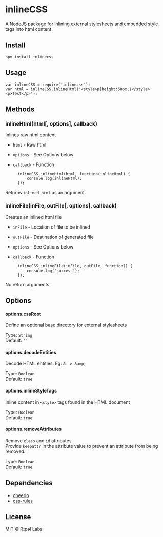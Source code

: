 # inlineCSS

A [NodeJS](http://nodejs.org/) package for inlining external stylesheets and embedded style tags into html content.

## Install

`npm install inlinecss`

## Usage
	var inlineCSS = require('inlinecss');
	var html = inlineCSS.inlineHtml('<style>p{height:50px;}</style><p>Text</p>');

## Methods

### inlineHtml(html[, options], callback)

Inlines raw html content

- `html` - Raw html
- `options` - See Options below
- `callback` - Function

		inlineCSS.inlineHtml(html, function(inlineHtml) {
			console.log(inlineHtml);
		});

Returns `inlined html` as an argument.

### inlineFile(inFile, outFile[, options], callback)

Creates an inlined html file

- `inFile` - Location of file to be inlined
- `outFile` - Destination of generated file
- `options` - See Options below
- `callback` - Function

		inlineCSS.inlineFile(inFile, outFile, function() {
			console.log('success');
		});

No return arguments.

## Options

#### options.cssRoot
Define an optional base directory for external stylesheets

Type: `String`  
Default: `''`

#### options.decodeEntities
Decode HTML entities. Eg: `& -> &amp;`

Type: `Boolean`  
Default: `true`

#### options.inlineStyleTags
Inline content in `<style>` tags found in the HTML document

Type: `Boolean`  
Default: `true`

#### options.removeAttributes
Remove `class` and `id` attributes  
Provide `keepattr` in the attribute value to prevent an attribute from being removed.

Type: `Boolean`  
Default: `true`

## Dependencies
- [cheerio](https://github.com/cheeriojs/cheerio)
- [css-rules](https://github.com/jonkemp/css-rules)

## License

MIT © Rɪpəl Labs
